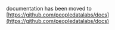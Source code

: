 documentation has been moved to [https://github.com/peopledatalabs/docs](https://github.com/peopledatalabs/docs)
